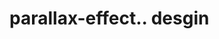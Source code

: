 # parallax-effect.. desgin                                                                                                                                                                                                                                                                                                             
